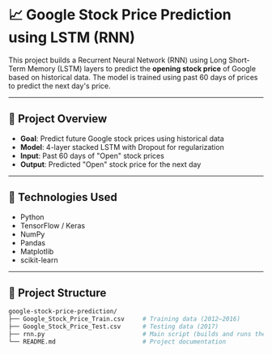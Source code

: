 # 📈 Google Stock Price Prediction using LSTM (RNN)

This project builds a Recurrent Neural Network (RNN) using Long Short-Term Memory (LSTM) layers to predict the **opening stock price** of Google based on historical data. The model is trained using past 60 days of prices to predict the next day's price.

---

## 🚀 Project Overview

- **Goal**: Predict future Google stock prices using historical data
- **Model**: 4-layer stacked LSTM with Dropout for regularization
- **Input**: Past 60 days of "Open" stock prices
- **Output**: Predicted "Open" stock price for the next day

---

## 🧠 Technologies Used

- Python
- TensorFlow / Keras
- NumPy
- Pandas
- Matplotlib
- scikit-learn

---

## 📁 Project Structure

```bash
google-stock-price-prediction/
├── Google_Stock_Price_Train.csv     # Training data (2012–2016)
├── Google_Stock_Price_Test.csv      # Testing data (2017)
├── rnn.py                           # Main script (builds and runs the LSTM)
└── README.md                        # Project documentation

